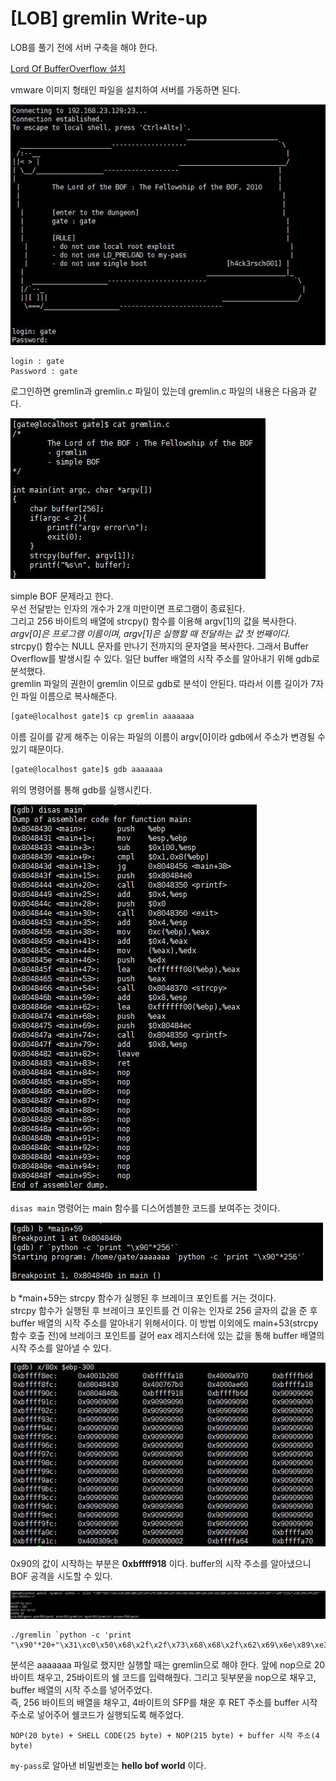 # [LOB] gremlin Write-up

LOB를 풀기 전에 서버 구축을 해야 한다.

[Lord Of BufferOverflow 설치](http://www.hackerschool.org/HS_Boards/zboard.php?id=HS_Notice&page=1&sn1=&divpage=1&sn=off&ss=on&sc=on&select_arrange=headnum&desc=asc&no=1170881885)

vmware 이미지 형태인 파일을 설치하여 서버를 가동하면 된다.

![](./picture/gremlin_0.JPG)

```
login : gate
Password : gate
```
로그인하면 gremlin과 gremlin.c 파일이 있는데 gremlin.c 파일의 내용은 다음과 같다.

![](./picture/gremlin_1.JPG)

simple BOF 문제라고 한다.  
우선 전달받는 인자의 개수가 2개 미만이면 프로그램이 종료된다.  
그리고 256 바이트의 배열에 strcpy() 함수를 이용해 argv[1]의 값을 복사한다.  
*argv[0]은 프로그램 이름이며, argv[1]은 실행할 때 전달하는 값 첫 번째이다.*  
strcpy() 함수는 NULL 문자를 만나기 전까지의 문자열을 복사한다. 그래서 Buffer Overflow를 발생시킬 수 있다. 일단 buffer 배열의 시작 주소를 알아내기 위해 gdb로 분석했다.  
gremlin 파일의 권한이 gremlin 이므로 gdb로 분석이 안된다. 따라서 이름 길이가 7자인 파일 이름으로 복사해준다.
``` bash
[gate@localhost gate]$ cp gremlin aaaaaaa
```
이름 길이를 같게 해주는 이유는 파일의 이름이 argv[0]이라 gdb에서 주소가 변경될 수 있기 때문이다.
``` bash  
[gate@localhost gate]$ gdb aaaaaaa
```
위의 명령어를 통해 gdb를 실행시킨다.

![](./picture/gremlin_2.JPG)

`disas main` 명령어는 main 함수를 디스어셈블한 코드를 보여주는 것이다.

![](./picture/gremlin_3.JPG)  

b *main+59는 strcpy 함수가 실행된 후 브레이크 포인트를 거는 것이다.  
strcpy 함수가 실행된 후 브레이크 포인트를 건 이유는 인자로 256 글자의 값을 준 후 buffer 배열의 시작 주소를 알아내기 위해서이다. 이 방법 이외에도 main+53(strcpy 함수 호출 전)에 브레이크 포인트를 걸어 eax 레지스터에 있는 값을 통해 buffer 배열의 시작 주소를 알아낼 수 있다.

![](./picture/gremlin_4.JPG)

0x90의 값이 시작하는 부분은 **0xbffff918** 이다. buffer의 시작 주소를 알아냈으니 BOF 공격을 시도할 수 있다.

![](./picture/gremlin_5.JPG)

```
./gremlin `python -c 'print "\x90"*20+"\x31\xc0\x50\x68\x2f\x2f\x73\x68\x68\x2f\x62\x69\x6e\x89\xe3\x50\x53\x89\xe1\x89\xc2\xb0\x0b\xcd\x80"+"\x90"*215+"\x18\xf9\xff\xbf"'`
```

분석은 aaaaaaa 파일로 했지만 실행할 때는 gremlin으로 해야 한다. 앞에 nop으로 20바이트 채우고, 25바이트의 쉘 코드를 입력해줬다. 그리고 뒷부분을 nop으로 채우고, buffer 배열의 시작 주소를 넣어주었다.  
즉, 256 바이트의 배열을 채우고, 4바이트의 SFP를 채운 후 RET 주소를 buffer 시작 주소로 넣어주어 쉘코드가 실행되도록 해주었다. 
```
NOP(20 byte) + SHELL CODE(25 byte) + NOP(215 byte) + buffer 시작 주소(4 byte)
```

`my-pass`로 알아낸 비밀번호는 **hello bof world** 이다.


